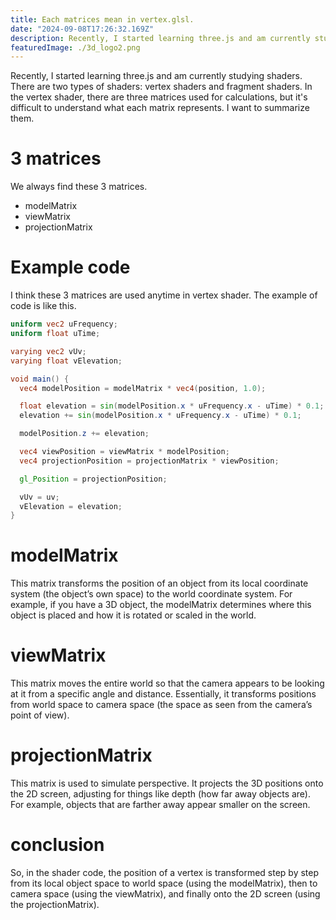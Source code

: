 ```yaml
---
title: Each matrices mean in vertex.glsl.
date: "2024-09-08T17:26:32.169Z"
description: Recently, I started learning three.js and am currently studying shaders. There are two types of shaders: vertex shaders and fragment shaders. In the vertex shader, there are three matrices used for calculations, but it's difficult to understand what each matrix represents. I want to summarize them.
featuredImage: ./3d_logo2.png
---
```


Recently, I started learning three.js and am currently studying shaders. There are two types of shaders: vertex shaders and fragment shaders. In the vertex shader, there are three matrices used for calculations, but it's difficult to understand what each matrix represents. I want to summarize them.

# 3 matrices
We always find these 3 matrices.
- modelMatrix
- viewMatrix
- projectionMatrix

# Example code

I think these 3 matrices are used anytime in vertex shader. The example of code is like this.
```glsl
uniform vec2 uFrequency;
uniform float uTime;

varying vec2 vUv;
varying float vElevation;

void main() {
  vec4 modelPosition = modelMatrix * vec4(position, 1.0);

  float elevation = sin(modelPosition.x * uFrequency.x - uTime) * 0.1;
  elevation += sin(modelPosition.x * uFrequency.x - uTime) * 0.1;

  modelPosition.z += elevation;

  vec4 viewPosition = viewMatrix * modelPosition;
  vec4 projectionPosition = projectionMatrix * viewPosition;

  gl_Position = projectionPosition;

  vUv = uv;
  vElevation = elevation;
}
```

# modelMatrix
This matrix transforms the position of an object from its local coordinate system (the object’s own space) to the world coordinate system. For example, if you have a 3D object, the modelMatrix determines where this object is placed and how it is rotated or scaled in the world.

# viewMatrix
This matrix moves the entire world so that the camera appears to be looking at it from a specific angle and distance. Essentially, it transforms positions from world space to camera space (the space as seen from the camera’s point of view).

# projectionMatrix
This matrix is used to simulate perspective. It projects the 3D positions onto the 2D screen, adjusting for things like depth (how far away objects are). For example, objects that are farther away appear smaller on the screen.

# conclusion
So, in the shader code, the position of a vertex is transformed step by step from its local object space to world space (using the modelMatrix), then to camera space (using the viewMatrix), and finally onto the 2D screen (using the projectionMatrix).
